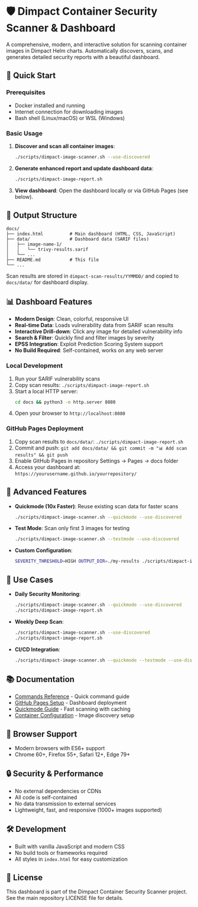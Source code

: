 # 🛡️ Dimpact Container Security Scanner & Dashboard

A comprehensive, modern, and interactive solution for scanning container images in Dimpact Helm charts. Automatically discovers, scans, and generates detailed security reports with a beautiful dashboard.

## 🚀 Quick Start

### Prerequisites
- Docker installed and running
- Internet connection for downloading images
- Bash shell (Linux/macOS) or WSL (Windows)

### Basic Usage

1. **Discover and scan all container images**:
   ```bash
   ./scripts/dimpact-image-scanner.sh --use-discovered
   ```

2. **Generate enhanced report and update dashboard data**:
   ```bash
   ./scripts/dimpact-image-report.sh
   ```

3. **View dashboard**: Open the dashboard locally or via GitHub Pages (see below).

## 📁 Output Structure

```
docs/
├── index.html          # Main dashboard (HTML, CSS, JavaScript)
├── data/               # Dashboard data (SARIF files)
│   ├── image-name-1/
│   │   └── trivy-results.sarif
│   └── ...
├── README.md           # This file
└── ...
```

Scan results are stored in `dimpact-scan-results/YYMMDD/` and copied to `docs/data/` for dashboard display.

## 📊 Dashboard Features

- **Modern Design**: Clean, colorful, responsive UI
- **Real-time Data**: Loads vulnerability data from SARIF scan results
- **Interactive Drill-down**: Click any image for detailed vulnerability info
- **Search & Filter**: Quickly find and filter images by severity
- **EPSS Integration**: Exploit Prediction Scoring System support
- **No Build Required**: Self-contained, works on any web server

### Local Development
1. Run your SARIF vulnerability scans
2. Copy scan results: `./scripts/dimpact-image-report.sh`
3. Start a local HTTP server:
   ```bash
   cd docs && python3 -m http.server 8080
   ```
4. Open your browser to `http://localhost:8080`

### GitHub Pages Deployment
1. Copy scan results to `docs/data/`: `./scripts/dimpact-image-report.sh`
2. Commit and push: `git add docs/data/ && git commit -m "📊 Add scan results" && git push`
3. Enable GitHub Pages in repository Settings → Pages → docs folder
4. Access your dashboard at: `https://yourusername.github.io/yourrepository/`

## 🔧 Advanced Features

- **Quickmode (10x Faster)**: Reuse existing scan data for faster scans
  ```bash
  ./scripts/dimpact-image-scanner.sh --quickmode --use-discovered
  ```
- **Test Mode**: Scan only first 3 images for testing
  ```bash
  ./scripts/dimpact-image-scanner.sh --testmode --use-discovered
  ```
- **Custom Configuration**:
  ```bash
  SEVERITY_THRESHOLD=HIGH OUTPUT_DIR=./my-results ./scripts/dimpact-image-scanner.sh
  ```

## 🎯 Use Cases

- **Daily Security Monitoring**:
  ```bash
  ./scripts/dimpact-image-scanner.sh --quickmode --use-discovered
  ./scripts/dimpact-image-report.sh
  ```
- **Weekly Deep Scan**:
  ```bash
  ./scripts/dimpact-image-scanner.sh --use-discovered
  ./scripts/dimpact-image-report.sh
  ```
- **CI/CD Integration**:
  ```bash
  ./scripts/dimpact-image-scanner.sh --quickmode --testmode --use-discovered
  ```

## 📚 Documentation

- [Commands Reference](COMMANDS_REFERENCE.md) - Quick command guide
- [GitHub Pages Setup](GITHUB_PAGES_SETUP.md) - Dashboard deployment
- [Quickmode Guide](QUICKMODE_GUIDE.md) - Fast scanning with caching
- [Container Configuration](CONTAINER_CONFIG_EXAMPLES.md) - Image discovery setup

## 📱 Browser Support

- Modern browsers with ES6+ support
- Chrome 60+, Firefox 55+, Safari 12+, Edge 79+

## 🔒 Security & Performance

- No external dependencies or CDNs
- All code is self-contained
- No data transmission to external services
- Lightweight, fast, and responsive (1000+ images supported)

## 🛠️ Development

- Built with vanilla JavaScript and modern CSS
- No build tools or frameworks required
- All styles in `index.html` for easy customization

## 📝 License

This dashboard is part of the Dimpact Container Security Scanner project. See the main repository LICENSE file for details.
